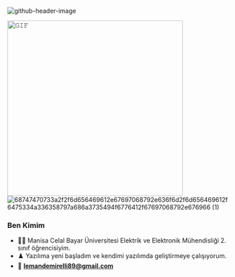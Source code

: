 
![github-header-image](https://user-images.githubusercontent.com/123953733/216626890-c000db8d-83cd-4aa1-bf6f-e0e4a6586841.png)

<a target="_blank"><img align="left" height="400" width="400" alt="𝙶𝙸𝙵" src=" https://camo.githubusercontent.com/5fca3db52c463447c36cbf864b01eac247219e56ce24dc0169a66c62ae53a481/68747470733a2f2f6d656469612e67697068792e636f6d2f6d656469612f6475334a336358797a686a3735494f6776412f67697068792e676966 "></a>

![68747470733a2f2f6d656469612e67697068792e636f6d2f6d656469612f6475334a336358797a686a3735494f6776412f67697068792e676966 (1)](https://user-images.githubusercontent.com/123953733/216637951-61e58501-6079-4ae4-bc42-458fbfb01ab2.gif)

### Ben Kimim
- 👩‍💻 Manisa Celal Bayar Üniversitesi Elektrik ve Elektronik Mühendisliği 2. sınıf öğrencisiyim.
- ♟️ Yazılıma yeni başladım ve kendimi yazılımda geliştirmeye çalışıyorum.
- 📧 **lemandemirelli89@gmail.com**



